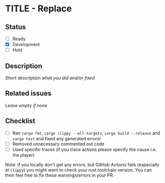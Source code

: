 # TITLE - Replace

## Status

- [ ] Ready 
- [x] Development
- [ ] Hold

## Description

_Short description what you did and/or fixed_

## Related issues

_Leave empty if none_

## Checklist

- [ ] Ran `cargo fmt`, `cargo clippy --all-targets`, `cargo build --release` and `cargo test` and fixed any generated errors!
- [ ] Removed unnecessary commented out code
- [ ] Used specific traces (if you trace actions please specify the cause i.e. the player)

Note: if you locally don't get any errors, but GitHub Actions fails (especially at `clippy`) you might want to check your rust toolchain version. You can then feel free to fix these warnings/errors in your PR.